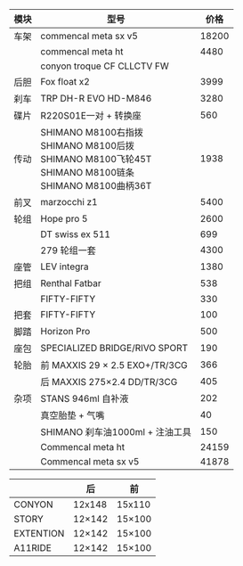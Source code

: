 | 模块  | 型号                                                                                                 | 价格    |
| --- | -------------------------------------------------------------------------------------------------- | ----- |
| 车架  | commencal meta sx v5                                                                               | 18200 |
|     | commencal meta ht                                                                                  | 4480  |
|     | conyon troque CF CLLCTV FW                                                                         |       |
| 后胆  | Fox float x2                                                                                       | 3999  |
| 刹车  | TRP DH-R EVO HD-M846                                                                               | 3280  |
| 碟片  | R220S01E一对 + 转换座                                                                                   | 560   |
| 传动  | SHIMANO M8100右指拨<br>SHIMANO M8100后拨<br>SHIMANO M8100飞轮45T<br>SHIMANO M8100链条<br>SHIMANO M8100曲柄36T | 1938  |
| 前叉  | marzocchi z1                                                                                       | 5400  |
| 轮组  | Hope pro 5                                                                                         | 2600  |
|     | DT swiss ex 511                                                                                    | 699   |
|     | 279 轮组一套                                                                                           | 4300  |
| 座管  | LEV integra                                                                                        | 1380  |
| 把组  | Renthal Fatbar                                                                                     | 538   |
|     | FIFTY-FIFTY                                                                                        | 330   |
| 把套  | FIFTY-FIFTY                                                                                        | 100   |
| 脚踏  | Horizon Pro                                                                                        | 500   |
| 座包  | SPECIALIZED BRIDGE/RIVO SPORT                                                                      | 190   |
| 轮胎  | 前 MAXXIS 29 × 2.5 EXO+/TR/3CG                                                                      | 366   |
|     | 后 MAXXIS 275×2.4 DD/TR/3CG                                                                         | 405   |
| 杂项  | STANS 946ml 自补液                                                                                    | 202   |
|     | 真空胎垫 + 气嘴                                                                                          | 40    |
|     | SHIMANO 刹车油1000ml + 注油工具                                                                           | 150   |
|     | Commencal meta ht                                                                                  | 24159 |
|     | Commencal meta sx v5                                                                               | 41878 |

|           | 后     | 前     |
| --------- | ------ | ------ |
| CONYON    | 12x148 | 15x110 |
| STORY     | 12×142 | 15×100 |
| EXTENTION | 12×142 | 15×100 |
| A11RIDE   | 12×142 | 15×100 |

